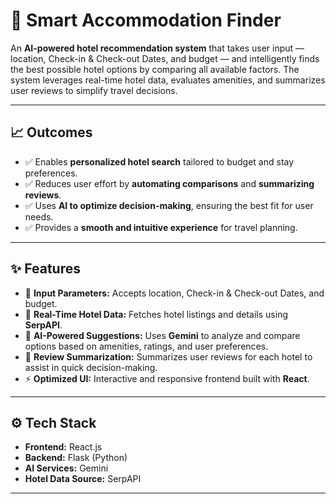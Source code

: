 # 🏨 Smart Accommodation Finder

An **AI-powered hotel recommendation system** that takes user input — location, Check-in & Check-out Dates, and budget — and intelligently finds the best possible hotel options by comparing all available factors. The system leverages real-time hotel data, evaluates amenities, and summarizes user reviews to simplify travel decisions.

---

## 📈 Outcomes

- ✅ Enables **personalized hotel search** tailored to budget and stay preferences.
- ✅ Reduces user effort by **automating comparisons** and **summarizing reviews**.
- ✅ Uses **AI to optimize decision-making**, ensuring the best fit for user needs.
- ✅ Provides a **smooth and intuitive experience** for travel planning.

---

## ✨ Features

- 📍 **Input Parameters:** Accepts location, Check-in & Check-out Dates, and budget.
- 🏨 **Real-Time Hotel Data:** Fetches hotel listings and details using **SerpAPI**.
- 🧠 **AI-Powered Suggestions:** Uses **Gemini** to analyze and compare options based on amenities, ratings, and user preferences.
- 📝 **Review Summarization:** Summarizes user reviews for each hotel to assist in quick decision-making.
- ⚡ **Optimized UI:** Interactive and responsive frontend built with **React**.

---

## ⚙️ Tech Stack

- **Frontend:** React.js
- **Backend:** Flask (Python)
- **AI Services:** Gemini 
- **Hotel Data Source:** SerpAPI
  
---






